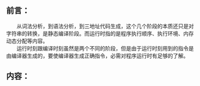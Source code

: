 ## 前言：
&emsp;&emsp;从词法分析，到语法分析，到三地址代码生成，这个几个阶段的本质还只是对字符串的转换，是静态编译阶段。而运行时指的是程序执行顺序、执行环境、内存动态分配等内容。
</br>
&emsp;&emsp;运行时刻跟编译时刻虽然是两个不同的阶段，但是由于运行时刻用到的指令是由编译器生成的，要使编译器生成正确指令，必需对程序运行时有足够的了解。

## 内容：
  
